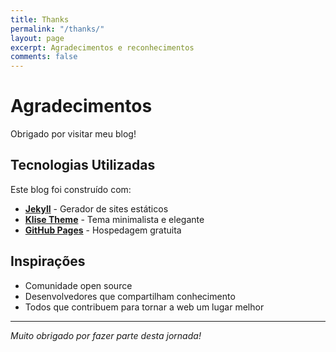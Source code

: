 ```yaml
---
title: Thanks
permalink: "/thanks/"
layout: page
excerpt: Agradecimentos e reconhecimentos
comments: false
---
```


# Agradecimentos

Obrigado por visitar meu blog! 

## Tecnologias Utilizadas

Este blog foi construído com:

- **[Jekyll](https://jekyllrb.com/)** - Gerador de sites estáticos
- **[Klise Theme](https://github.com/piharpi/jekyll-klise)** - Tema minimalista e elegante
- **[GitHub Pages](https://pages.github.com/)** - Hospedagem gratuita

## Inspirações

- Comunidade open source
- Desenvolvedores que compartilham conhecimento
- Todos que contribuem para tornar a web um lugar melhor

---

*Muito obrigado por fazer parte desta jornada!*